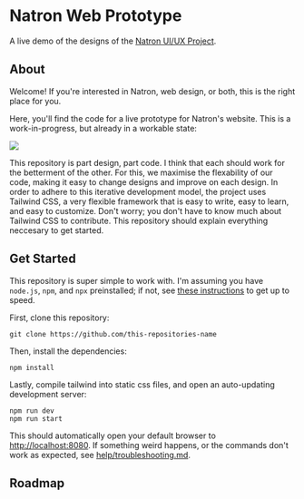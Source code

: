 # Natron Web Prototype

A live demo of the designs of the [Natron UI/UX Project](https://github.com/Songtech-0912/natron-ui-ux-design).

## About

Welcome! If you're interested in Natron, web design, or both, this is the right place for you.

Here, you'll find the code for a live prototype for Natron's website. This is a work-in-progress, but already in a workable state:

![](https://pixls-discuss.s3.dualstack.us-east-1.amazonaws.com/original/3X/1/0/10a64e2619728d6255fa8876932749fc662b95a7.jpeg)

This repository is part design, part code. I think that each should work for the betterment of the other. For this, we maximise the flexability of our code, making it easy to change designs and improve on each design. In order to adhere to this iterative development model, the project uses Tailwind CSS, a very flexible framework that is easy to write, easy to learn, and easy to customize. Don't worry; you don't have to know much about Tailwind CSS to contribute. This repository should explain everything neccesary to get started.

## Get Started

This repository is super simple to work with. I'm assuming you have `node.js`, `npm`, and `npx` preinstalled; if not, see [these instructions](help/beginners-help.md) to get up to speed.

First, clone this repository:

```
git clone https://github.com/this-repositories-name
```

Then, install the dependencies:

```
npm install
```

Lastly, compile tailwind into static css files, and open an auto-updating development server:

```
npm run dev
npm run start
```

This should automatically open your default browser to <http://localhost:8080>. If something weird happens, or the commands don't work as expected, see [help/troubleshooting.md](help/troubleshooting.md).

## Roadmap
